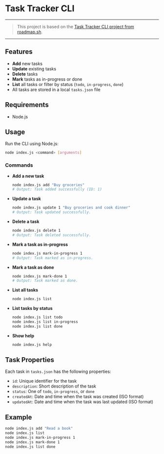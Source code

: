 # Task Tracker CLI

---
> This project is based on the [Task Tracker CLI project from roadmap.sh](https://roadmap.sh/projects/task-tracker).
---

## Features

- **Add** new tasks
- **Update** existing tasks
- **Delete** tasks
- **Mark** tasks as in-progress or done
- **List** all tasks or filter by status (`todo`, `in-progress`, `done`)
- All tasks are stored in a local `tasks.json` file

## Requirements

- Node.js

## Usage

Run the CLI using Node.js:

```sh
node index.js <command> [arguments]
```

### Commands

- **Add a new task**
  ```sh
  node index.js add "Buy groceries"
  # Output: Task added successfully (ID: 1)
  ```

- **Update a task**
  ```sh
  node index.js update 1 "Buy groceries and cook dinner"
  # Output: Task updated successfully.
  ```

- **Delete a task**
  ```sh
  node index.js delete 1
  # Output: Task deleted successfully.
  ```

- **Mark a task as in-progress**
  ```sh
  node index.js mark-in-progress 1
  # Output: Task marked as in-progress.
  ```

- **Mark a task as done**
  ```sh
  node index.js mark-done 1
  # Output: Task marked as done.
  ```

- **List all tasks**
  ```sh
  node index.js list
  ```

- **List tasks by status**
  ```sh
  node index.js list todo
  node index.js list in-progress
  node index.js list done
  ```

- **Show help**
  ```sh
  node index.js help
  ```

## Task Properties

Each task in `tasks.json` has the following properties:

- `id`: Unique identifier for the task
- `description`: Short description of the task
- `status`: One of `todo`, `in-progress`, or `done`
- `createdAt`: Date and time when the task was created (ISO format)
- `updatedAt`: Date and time when the task was last updated (ISO format)

## Example

```sh
node index.js add "Read a book"
node index.js list
node index.js mark-in-progress 1
node index.js mark-done 1
node index.js list done
```